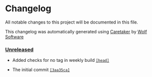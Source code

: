 # Changelog

All notable changes to this project will be documented in this file.


This changelog was automatically generated using [Caretaker](https://github.com/DevelopersToolbox/caretaker) by [Wolf Software](https://github.com/WolfSoftware)

### [Unreleased](https://github.com/DockerToolbox/container-framework/compare/v0.1.3...HEAD)

- Added checks for no tag in weekly build [`[head]`](https://github.com/DockerToolbox/container-framework/commit/)

- The initial commit [`[3aa35ca]`](https://github.com/DockerToolbox/container-framework/commit/3aa35caa11671f8d87e89dfbc48076d4bd1ce789)

